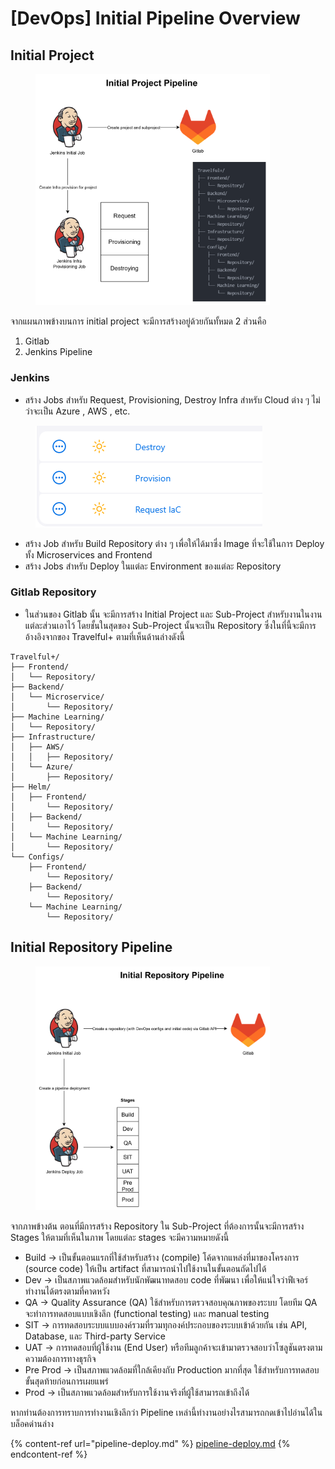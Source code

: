 # \[DevOps] Initial Pipeline Overview

## Initial Project <a href="#initial-project" id="initial-project"></a>

<figure><img src="../../../.gitbook/assets/image (5) (1).png" alt="" width="375"><figcaption></figcaption></figure>

จากแผนภาพข้างบนการ initial project จะมีการสร้างอยู่ด้วยกันทั้หมด 2 ส่วนคือ

1. Gitlab
2. Jenkins Pipeline

### Jenkins <a href="#jenkins" id="jenkins"></a>

* สร้าง Jobs สำหรับ Request, Provisioning, Destroy Infra สำหรับ Cloud ต่าง ๆ ไม่ว่าจะเป็น Azure , AWS , etc.

<figure><img src="../../../.gitbook/assets/image (6) (1).png" alt=""><figcaption></figcaption></figure>

* สร้าง Job สำหรับ Build Repository ต่าง ๆ เพื่อให้ได้มาซึ่ง Image ที่จะใช้ในการ Deploy ทั้ง Microservices and Frontend
* สร้าง Jobs สำหรับ Deploy ในแต่ละ Environment ของแต่ละ Repository

### Gitlab Repository <a href="#gitlab-repository" id="gitlab-repository"></a>

* ในส่วนของ Gitlab นั้น จะมีการสร้าง Initial Project และ Sub-Project สำหรับงานในงานแต่ละส่วนเอาไว้ โดยชั้นในสุดของ Sub-Project นั้นจะเป็น Repository ซึ่งในที่นี้จะมีการอ้างอิงจากของ Travelful+ ตามที่เห็นด้านล่างดังนี้

```
Travelful+/
├── Frontend/
│   └── Repository/
├── Backend/
│   └── Microservice/
│       └── Repository/
├── Machine Learning/
│   └── Repository/
├── Infrastructure/
│   ├── AWS/
│   │   ├── Repository/
│   └── Azure/
│       ├── Repository/
├── Helm/
│   ├── Frontend/
│       └── Repository/
│   ├── Backend/
│       └── Repository/
│   └── Machine Learning/
│       └── Repository/
└── Configs/
    ├── Frontend/
        └── Repository/
    ├── Backend/
        └── Repository/
    └── Machine Learning/
        └── Repository/
```

## Initial Repository Pipeline <a href="#initial-repository-pipeline" id="initial-repository-pipeline"></a>

<figure><img src="../../../.gitbook/assets/image (8) (1).png" alt="" width="375"><figcaption></figcaption></figure>

จากภาพข้างต้น ตอนที่มีการสร้าง Repository ใน Sub-Project ที่ต้องการนั้นจะมีการสร้าง Stages ให้ตามที่เห็นในภาพ โดยแต่ละ stages จะมีความหมายดังนี้

* Build → เป็นขั้นตอนแรกที่ใช้สำหรับสร้าง (compile) โค้ดจากแหล่งที่มาของโครงการ (source code) ให้เป็น artifact ที่สามารถนำไปใช้งานในขั้นตอนถัดไปได้
* Dev → เป็นสภาพแวดล้อมสำหรับนักพัฒนาทดสอบ code ที่พัฒนา เพื่อให้แน่ใจว่าฟีเจอร์ทำงานได้ตรงตามที่คาดหวัง
* QA → Quality Assurance (QA) ใช้สำหรับการตรวจสอบคุณภาพของระบบ โดยทีม QA จะทำการทดสอบแบบเชิงลึก (functional testing) และ manual testing
* SIT → การทดสอบระบบแบบองค์รวมที่รวมทุกองค์ประกอบของระบบเข้าด้วยกัน เช่น API, Database, และ Third-party Service
* UAT → การทดสอบที่ผู้ใช้งาน (End User) หรือทีมลูกค้าจะเข้ามาตรวจสอบว่าโซลูชันตรงตามความต้องการทางธุรกิจ
* Pre Prod → เป็นสภาพแวดล้อมที่ใกล้เคียงกับ Production มากที่สุด ใช้สำหรับการทดสอบขั้นสุดท้ายก่อนการเผยแพร่
* Prod → เป็นสภาพแวดล้อมสำหรับการใช้งานจริงที่ผู้ใช้สามารถเข้าถึงได้

หากท่านต้องการทราบการทำงานเชิงลึกว่า Pipeline เหล่านี้ทำงานอย่างไรสามารถกดเข้าไปอ่านได้ในบล็อคด่านล่าง

{% content-ref url="pipeline-deploy.md" %}
[pipeline-deploy.md](pipeline-deploy.md)
{% endcontent-ref %}



